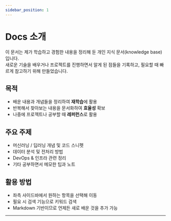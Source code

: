 ```yaml
---
sidebar_position: 1
---
```


# Docs 소개

이 문서는 제가 학습하고 경험한 내용을 정리해 둔 개인 지식 문서(knowledge base)입니다.  
새로운 기술을 배우거나 프로젝트를 진행하면서 알게 된 점들을 기록하고, 필요할 때 빠르게 참고하기 위해 만들었습니다.

## 목적

- 배운 내용과 개념들을 정리하여 **재학습**에 활용
- 반복해서 찾아보는 내용을 문서화하여 **효율성** 확보
- 나중에 프로젝트나 공부할 때 **레퍼런스**로 활용

## 주요 주제

- 머신러닝 / 딥러닝 개념 및 코드 스니펫
- 데이터 분석 및 전처리 방법
- DevOps & 인프라 관련 정리
- 기타 공부하면서 메모한 팁과 노트

## 활용 방법

- 좌측 사이드바에서 원하는 항목을 선택해 이동
- 필요 시 검색 기능으로 키워드 검색
- Markdown 기반이므로 언제든 새로 배운 것을 추가 가능

---

